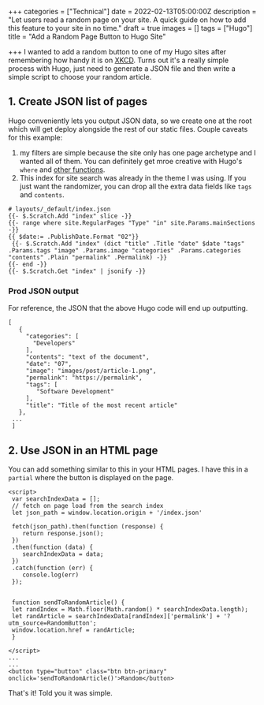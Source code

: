 +++
categories = ["Technical"]
date = 2022-02-13T05:00:00Z
description = "Let users read a random page on your site. A quick guide on how to add this feature to your site in no time."
draft = true
images = []
tags = ["Hugo"]
title = "Add a Random Page Button to Hugo Site"

+++
I wanted to add a random button to one of my Hugo sites after remembering how handy it is on [XKCD](https://xkcd.com). Turns out it's a really simple process with Hugo, just need to generate a JSON file and then write a simple script to choose your random article.

## 1. Create JSON list of pages

Hugo conveniently lets you output JSON data, so we create one at the root which will get deploy alongside the rest of our static files. Couple caveats for this example:

1. my filters are simple because the site only has one page archetype and I wanted all of them. You can definitely get mroe creative with Hugo's `where` and [other functions](https://gohugo.io/functions/).
2. This index for site search was already in the theme I was using. If you just want the randomizer, you can drop all the extra data fields like `tags` and `contents`.

```
# layouts/_default/index.json
{{- $.Scratch.Add "index" slice -}}
{{- range where site.RegularPages "Type" "in" site.Params.mainSections -}}
{{ $date:= .PublishDate.Format "02"}}
 {{- $.Scratch.Add "index" (dict "title" .Title "date" $date "tags" .Params.tags "image" .Params.image "categories" .Params.categories "contents" .Plain "permalink" .Permalink) -}}
{{- end -}}
{{- $.Scratch.Get "index" | jsonify -}}
```

### Prod JSON output

For reference, the JSON that the above Hugo code will end up outputting.

```
[
   {
     "categories": [
       "Developers"
     ],
     "contents": "text of the document",
     "date": "07",
     "image": "images/post/article-1.png",
     "permalink": "https://permalink",
     "tags": [
     	"Software Development"
     ],
     "title": "Title of the most recent article"
   },
 ...
 ]
```

## 2. Use JSON in an HTML page

You can add something similar to this in your HTML pages. I have this in a `partial` where the button is displayed on the page.

```
<script>
 var searchIndexData = [];
 // fetch on page load from the search index
 let json_path = window.location.origin + '/index.json'

 fetch(json_path).then(function (response) {
 	return response.json();
 })
 .then(function (data) {
 	searchIndexData = data;
 })
 .catch(function (err) {
 	console.log(err)
 });

  
 function sendToRandomArticle() {
 let randIndex = Math.floor(Math.random() * searchIndexData.length);
 let randArticle = searchIndexData[randIndex]['permalink'] + '?utm_source=RandomButton';
 window.location.href = randArticle;
 }

</script>
...
...
<button type="button" class="btn btn-primary" onclick='sendToRandomArticle()'>Random</button>
```

That's it! Told you it was simple.